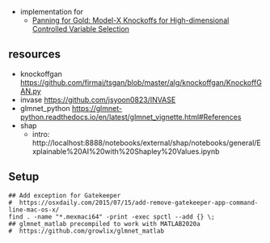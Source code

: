 
+ implementation for 
    + [Panning for Gold: Model-X Knockoffs for High-dimensional Controlled Variable Selection](https://arxiv.org/abs/1610.02351) 



## resources


+ knockoffgan https://github.com/firmai/tsgan/blob/master/alg/knockoffgan/KnockoffGAN.py
+ invase https://github.com/jsyoon0823/INVASE
+ glmnet_python https://glmnet-python.readthedocs.io/en/latest/glmnet_vignette.html#References
+ shap
    + intro: http://localhost:8888/notebooks/external/shap/notebooks/general/Explainable%20AI%20with%20Shapley%20Values.ipynb

## Setup

```
## Add exception for Gatekeeper
#  https://osxdaily.com/2015/07/15/add-remove-gatekeeper-app-command-line-mac-os-x/
find . -name "*.mexmaci64" -print -exec spctl --add {} \;
## glmnet_matlab precompiled to work with MATLAB2020a
#  https://github.com/growlix/glmnet_matlab
```